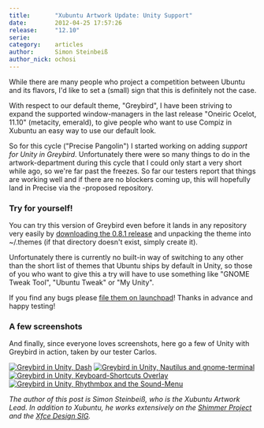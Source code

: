 ```yaml
---
title:       "Xubuntu Artwork Update: Unity Support"
date:        2012-04-25 17:57:26
release:     "12.10"
serie:       
category:    articles
author:      Simon Steinbeiß
author_nick: ochosi
---
```


While there are many people who project a competition between Ubuntu and its flavors, I'd like to set a (small) sign that this is definitely not the case.

With respect to our default theme, "Greybird", I have been striving to expand the supported window-managers in the last release "Oneiric Ocelot, 11.10" (metacity, emerald), to give people who want to use Compiz in Xubuntu an easy way to use our default look.

So for this cycle ("Precise Pangolin") I started working on adding *support for Unity in Greybird*. Unfortunately there were so many things to do in the artwork-department during this cycle that I could only start a very short while ago, so we're far past the freezes. So far our testers report that things are working well and if there are no blockers coming up, this will hopefully land in Precise via the -proposed repository.

### Try for yourself!

You can try this version of Greybird even before it lands in any repository very easily by [downloading the 0.8.1 release](https://github.com/shimmerproject/Greybird/tarball/v0.8.1 "Greybird 0.8.1 via Github") and unpacking the theme into ~/.themes (if that directory doesn't exist, simply create it).

Unfortunately there is currently no built-in way of switching to any other than the short list of themes that Ubuntu ships by default in Unity, so those of you who want to give this a try will have to use something like "GNOME Tweak Tool", "Ubuntu Tweak" or "My Unity".

If you find any bugs please [file them on launchpad](https://bugs.launchpad.net/ubuntu/+source/shimmer-themes/+bugs "File a bug on launchpad against Greybird")! Thanks in advance and happy testing!

### A few screenshots

And finally, since everyone loves screenshots, here go a few of Unity with Greybird in action, taken by our tester Carlos.

[![](/assets/articles/releases/2012/Captura-de-2012-04-24-101737-150x150.png "Greybird in Unity, Dash")](/assets/articles/releases/2012/Captura-de-2012-04-24-101737.png) [![Greybird in Unity, Nautilus and gnome-terminal](/assets/articles/releases/2012/Captura-de-2012-04-24-102147-150x150.png "Greybird in Unity, Nautilus and gnome-terminal")](/assets/articles/releases/2012/Captura-de-2012-04-24-102147.png) [![](/assets/articles/releases/2012/Captura-de-2012-04-24-101847-150x150.png "Greybird in Unity, Keyboard-Shortcuts Overlay")](/assets/articles/releases/2012/Captura-de-2012-04-24-101847.png) [![](/assets/articles/releases/2012/Captura-de-2012-04-19-202942-150x150.png "Greybird in Unity, Rhythmbox and the Sound-Menu")](/assets/articles/releases/2012/Captura-de-2012-04-19-202942.png)

*The author of this post is Simon Steinbeiß, who is the Xubuntu Artwork Lead. In addition to Xubuntu, he works extensively on the [Shimmer Project](http://www.shimmerproject.org "Shimmer Project") and the [Xfce Design SIG](http://wiki.xfce.org/design/start "Xfce Design SIG").*
